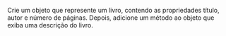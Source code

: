 Crie um objeto que represente um livro, contendo as propriedades título, autor e número de páginas. 
Depois, adicione um método ao objeto que exiba uma descrição do livro.
